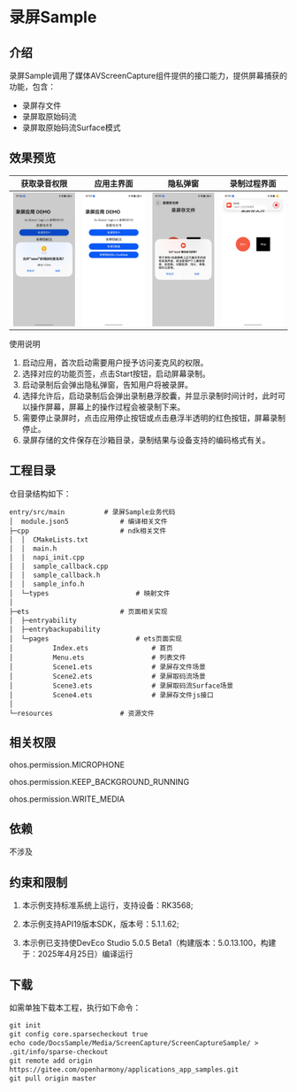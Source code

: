 # 录屏Sample

## 介绍
录屏Sample调用了媒体AVScreenCapture组件提供的接口能力，提供屏幕捕获的功能，包含：
- 录屏存文件
- 录屏取原始码流
- 录屏取原始码流Surface模式

## 效果预览
| 获取录音权限               | 应用主界面                | 隐私弹窗                 | 录制过程界面               |
|----------------------|----------------------|----------------------|----------------------|
| ![image](./pic1.jpg) | ![image](./pic2.jpg) | ![image](./pic3.jpg) | ![image](./pic4.jpg) |

使用说明

1. 启动应用，首次启动需要用户授予访问麦克风的权限。
2. 选择对应的功能页签，点击Start按钮，启动屏幕录制。
3. 启动录制后会弹出隐私弹窗，告知用户将被录屏。
4. 选择允许后，启动录制后会弹出录制悬浮胶囊，并显示录制时间计时，此时可以操作屏幕，屏幕上的操作过程会被录制下来。
5. 需要停止录屏时，点击应用停止按钮或点击悬浮半透明的红色按钮，屏幕录制停止。
6. 录屏存储的文件保存在沙箱目录，录制结果与设备支持的编码格式有关。

## 工程目录

仓目录结构如下：

```
entry/src/main          # 录屏Sample业务代码
│  module.json5             # 编译相关文件
├─cpp                       # ndk相关文件
│  │  CMakeLists.txt
│  │  main.h
│  │  napi_init.cpp
│  │  sample_callback.cpp
│  │  sample_callback.h
│  │  sample_info.h
│  └─types                      # 映射文件
│
├─ets                       # 页面相关实现
│  ├─entryability
│  ├─entrybackupability
│  └─pages                      # ets页面实现
│          Index.ets                # 首页 
│          Menu.ets                 # 列表文件
│          Scene1.ets               # 录屏存文件场景
│          Scene2.ets               # 录屏取码流场景
│          Scene3.ets               # 录屏取码流Surface场景
│          Scene4.ets               # 录屏存文件js接口
│
└─resources                 # 资源文件
```

## 相关权限

ohos.permission.MICROPHONE

ohos.permission.KEEP_BACKGROUND_RUNNING

ohos.permission.WRITE_MEDIA

## 依赖

不涉及

## 约束和限制

1. 本示例支持标准系统上运行，支持设备：RK3568;

2. 本示例支持API19版本SDK，版本号：5.1.1.62;

3. 本示例已支持使DevEco Studio 5.0.5 Beta1（构建版本：5.0.13.100，构建于：2025年4月25日）编译运行

## 下载

如需单独下载本工程，执行如下命令：

```
git init
git config core.sparsecheckout true
echo code/DocsSample/Media/ScreenCapture/ScreenCaptureSample/ > .git/info/sparse-checkout
git remote add origin https://gitee.com/openharmony/applications_app_samples.git
git pull origin master
```
